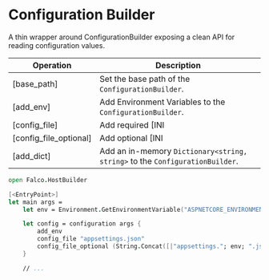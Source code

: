 # Configuration Builder

A thin wrapper around ConfigurationBuilder exposing a clean API for reading configuration values.

| Operation | Description |
| --------- | ----------- |
| [base_path] | Set the base path of the `ConfigurationBuilder`. |
| [add_env] | Add Environment Variables to the `ConfigurationBuilder`. |
| [config_file] | Add required [INI|JSON|XML] file to the `ConfigurationBuilder`. |
| [config_file_optional] | Add optional [INI|JSON|XML] file to the `ConfigurationBuilder`. |
| [add_dict] | Add an in-memory `Dictionary<string, string>` to the `ConfigurationBuilder`. |

```fsharp
open Falco.HostBuilder

[<EntryPoint>]
let main args =
    let env = Environment.GetEnvironmentVariable("ASPNETCORE_ENVIRONMENT")

    let config = configuration args {
        add_env
        config_file "appsettings.json"
        config_file_optional (String.Concat([|"appsettings."; env; ".json"|]))
    }

    // ...
```